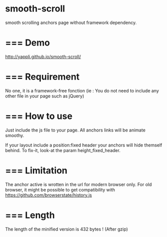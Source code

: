 smooth-scroll
=============

smooth scrolling anchors page without framework dependency.

===
Demo
===
http://yappli.github.io/smooth-scroll/

===
Requirement
===
No one, it is a framework-free fonction (ie : You do not need to include any other file in your page such as jQuery)

===
How to use
===
Just include the js file to your page. All anchors links will be animate smoothy.

If your layout include a position:fixed header your anchors will hide themself behind. To fix-it, look-at the param height_fixed_header.

===
Limitation
===
The anchor active is wrotten in the url for modern browser only. For old browser, it might be possible to get compatibility with https://github.com/browserstate/history.js

===
Length
===

The length of the minified version is 432 bytes ! (After gzip)

